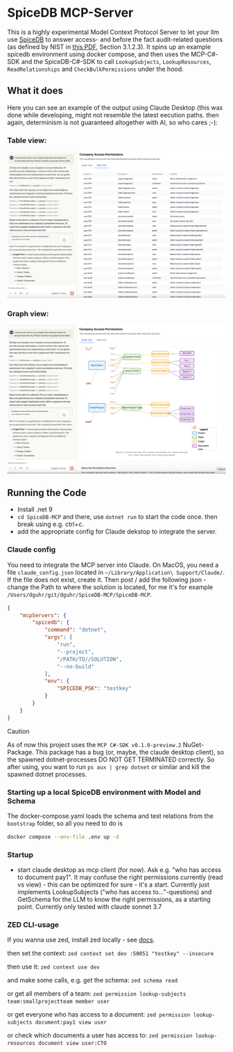 # SpiceDB MCP-Server
This is a highly experimental Model Context Protocol Server to let your llm use [SpiceDB](https://github.com/authzed/spicedb) 
to answer access- and before the fact audit-related questions (as defined by NIST in [this PDF](https://nvlpubs.nist.gov/nistpubs/specialpublications/nist.sp.800-162.pdf), Section 3.1.2.3).
It spins up an example spicedb environment using docker compose, and then uses the MCP-C#-SDK and the SpiceDB-C#-SDK to call `LookupSubjects`, `LookupResources`, `ReadRelationships` and `CheckBulkPermissions` under the hood.


## What it does
Here you can see an example of the output using Claude Desktop (this was done while developing, might not resemble the latest eecution paths. then again, determinism is not guaranteed altogether with AI, so who cares ;-):
### Table view:
![tableview.png](assets/tableview.png)
### Graph view:
![graphview.png](assets/graphview.png)

## Running the Code
- Install .net 9
- `cd SpiceDB-MCP` and there, use `dotnet run` to start the code once. then break using e.g. ctrl+c.
- add the appropriate config for Claude dekstop to integrate the server.
### Claude config
You need to integrate the MCP server into Claude. On MacOS, you need a file `claude_config.json` located in `~/Library/Application\ Support/Claude/`. 
If the file does not exist, create it. Then post / add the following json - change the Path to where the solution is located, for me it's for example `/Users/dguhr/git/dguhr/SpiceDB-MCP/SpiceDB-MCP`. 
```json
{
    "mcpServers": {
        "spicedb": {
            "command": "dotnet",
            "args": [
                "run",
                "--project",
                "/PATH/TO//SOLUTION",
                "--no-build"
            ],
            "env": {
                "SPICEDB_PSK": "testkey"
            }
        }
    }
}
```
> [!CAUTION]
> As of now this project uses the `MCP C#-SDK v0.1.0-preview.2` NuGet-Package. This package has a bug (or, maybe, the claude desktop client), so the spawned dotnet-processes DO NOT GET TERMINATED correctly. So after using, you want to run `ps aux | grep dotnet` or similar and kill the spawned dotnet processes.

### Starting up a local SpiceDB environment with Model and Schema
The docker-compose.yaml loads the schema and test relations from the `bootstrap` folder, so all you need to do is
```zsh
docker compose --env-file .env up -d
```

### Startup
- start claude desktop as mcp client (for now). Ask e.g. "who has access to document pay1". It may confuse the right permissions currently (read vs view) - this can be optimized for sure - it's a start. Currently just implements LookupSubjects ("who has access to..."-questions) and GetSchema for the LLM to know the right permissions, as a starting point. Currently only tested with claude sonnet 3.7

### ZED CLI-usage
If you wanna use zed, install zed locally - see [docs](https://authzed.com/docs/spicedb/getting-started/installing-zed).

then set the context:
`zed context set dev :50051 "testkey" --insecure`

then use it: 
`zed context use dev`

and make some calls, e.g. get the schema:
`zed schema read`

or get all members of a team:
`zed permission lookup-subjects team:smallprojectteam member user`

or get everyone who has access to a document:
`zed permission lookup-subjects document:pay1 view user`

or check which documents a user has access to:
`zed permission lookup-resources document view user:CTO`
